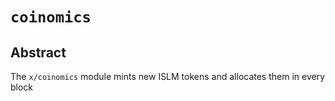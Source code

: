 <!--
order: 0
title: "Coinomics Overview"
parent:
  title: "Coinomics"
-->

# `coinomics`

## Abstract

The `x/coinomics` module mints new ISLM tokens and allocates them in every block